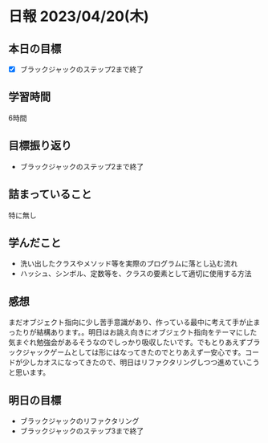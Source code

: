 # 日報 2023/04/20(木)

## 本日の目標
- [x] ブラックジャックのステップ2まで終了

## 学習時間
6時間

## 目標振り返り
- ブラックジャックのステップ2まで終了

## 詰まっていること
特に無し

## 学んだこと
- 洗い出したクラスやメソッド等を実際のプログラムに落とし込む流れ
- ハッシュ、シンボル、定数等を、クラスの要素として適切に使用する方法

## 感想
まだオブジェクト指向に少し苦手意識があり、作っている最中に考えて手が止まったりが結構あります。。明日はお誂え向きにオブジェクト指向をテーマにした気まぐれ勉強会があるそうなのでしっかり吸収したいです。でもとりあえずブラックジャックゲームとしては形にはなってきたのでとりあえず一安心です。コードが少しカオスになってきたので、明日はリファクタリングしつつ進めていこうと思います。

## 明日の目標
- ブラックジャックのリファクタリング
- ブラックジャックのステップ3まで終了
